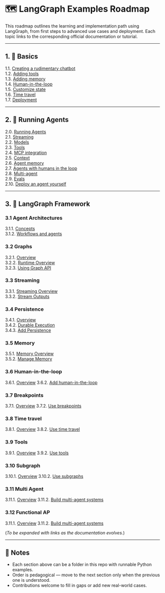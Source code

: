 # 🗺️ LangGraph Examples Roadmap

This roadmap outlines the learning and implementation path using LangGraph, from first steps to advanced use cases and deployment. Each topic links to the corresponding official documentation or tutorial.

---

## 1. 🧱 Basics

1.1. [Creating a rudimentary chatbot](https://langchain-ai.github.io/langgraph/tutorials/get-started/1-build-basic-chatbot/#7-run-the-chatbot)  
1.2. [Adding tools](https://langchain-ai.github.io/langgraph/tutorials/get-started/2-add-tools/)  
1.3. [Adding memory](https://langchain-ai.github.io/langgraph/tutorials/get-started/3-add-memory/)  
1.4. [Human-in-the-loop](https://langchain-ai.github.io/langgraph/tutorials/get-started/4-human-in-the-loop/)  
1.5. [Customize state](https://langchain-ai.github.io/langgraph/tutorials/get-started/5-customize-state/)  
1.6. [Time travel](https://langchain-ai.github.io/langgraph/tutorials/get-started/6-time-travel/)  
1.7. [Deployment](https://langchain-ai.github.io/langgraph/tutorials/deployment/)  

---

## 2. 🤖 Running Agents

2.0. [Running Agents](https://langchain-ai.github.io/langgraph/agents/run_agents)  
2.1. [Streaming](https://langchain-ai.github.io/langgraph/agents/streaming/)  
2.2. [Models](https://langchain-ai.github.io/langgraph/agents/models/)  
2.3. [Tools](https://langchain-ai.github.io/langgraph/agents/tools/)  
2.4. [MCP integration](https://langchain-ai.github.io/langgraph/agents/mcp/)  
2.5. [Context](https://langchain-ai.github.io/langgraph/agents/context/)  
2.6. [Agent memory](https://langchain-ai.github.io/langgraph/agents/memory/)  
2.7. [Agents with humans in the loop](https://langchain-ai.github.io/langgraph/agents/human-in-the-loop/)  
2.8. [Multi-agent](https://langchain-ai.github.io/langgraph/agents/multi-agent/)  
2.9. [Evals](https://langchain-ai.github.io/langgraph/agents/evals/)  
2.10. [Deploy an agent yourself](https://langchain-ai.github.io/langgraph/agents/deployment/)  

---

## 3. 🧠 LangGraph Framework

### 3.1 Agent Architectures

3.1.1. [Concepts](https://langchain-ai.github.io/langgraph/concepts/agentic_concepts/)  
3.1.2. [Workflows and agents](https://langchain-ai.github.io/langgraph/tutorials/workflows/#parallelization)

### 3.2 Graphs

3.2.1. [Overview](https://langchain-ai.github.io/langgraph/concepts/low_level/)  
3.2.2. [Runtime Overview](https://langchain-ai.github.io/langgraph/concepts/pregel/)  
3.2.3. [Using Graph API](https://langchain-ai.github.io/langgraph/how-tos/graph-api/)

### 3.3 Streaming

3.3.1. [Streaming Overview](https://langchain-ai.github.io/langgraph/concepts/streaming/)  
3.3.2. [Stream Outputs](https://langchain-ai.github.io/langgraph/how-tos/streaming/)  

### 3.4 Persistence

3.4.1. [Overview](https://langchain-ai.github.io/langgraph/concepts/persistence/)  
3.4.2. [Durable Execution](https://langchain-ai.github.io/langgraph/concepts/durable_execution/)  
3.4.3. [Add Persistence](https://langchain-ai.github.io/langgraph/how-tos/persistence/)

### 3.5 Memory

3.5.1. [Memory Overview](https://langchain-ai.github.io/langgraph/concepts/memory/)  
3.5.2. [Manage Memory](https://langchain-ai.github.io/langgraph/how-tos/memory/)

### 3.6 Human-in-the-loop

3.6.1. [Overview](https://langchain-ai.github.io/langgraph/concepts/human_in_the_loop/)
3.6.2. [Add human-in-the-loop](https://langchain-ai.github.io/langgraph/how-tos/human_in_the_loop/add-human-in-the-loop/)

### 3.7 Breakpoints

3.7.1. [Overview](https://langchain-ai.github.io/langgraph/concepts/breakpoints/)
3.7.2. [Use breakpoints](https://langchain-ai.github.io/langgraph/how-tos/human_in_the_loop/breakpoints/)

### 3.8 Time travel

3.8.1. [Overview](https://langchain-ai.github.io/langgraph/concepts/time-travel/)
3.8.2. [Use time travel](https://langchain-ai.github.io/langgraph/how-tos/human_in_the_loop/time-travel/)

### 3.9 Tools

3.9.1. [Overview](https://langchain-ai.github.io/langgraph/concepts/tools/)
3.9.2. [Use tools](https://langchain-ai.github.io/langgraph/how-tos/tool-calling/)

### 3.10 Subgraph

3.10.1. [Overview](https://langchain-ai.github.io/langgraph/concepts/subgraphs/)
3.10.2. [Use subgraphs](https://langchain-ai.github.io/langgraph/how-tos/subgraph/)

### 3.11 Multi Agent

3.11.1. [Overview](https://langchain-ai.github.io/langgraph/concepts/multi_agent/)
3.11.2. [Build multi-agent systems](https://langchain-ai.github.io/langgraph/how-tos/multi_agent/)

### 3.12 Functional AP

3.11.1. [Overview](https://langchain-ai.github.io/langgraph/concepts/functional_api/)
3.11.2. [Build multi-agent systems](https://langchain-ai.github.io/langgraph/how-tos/use-functional-api/)

(*To be expanded with links as the documentation evolves.*)

---

## 🧭 Notes

- Each section above can be a folder in this repo with runnable Python examples.
- Order is pedagogical — move to the next section only when the previous one is understood.
- Contributions welcome to fill in gaps or add new real-world cases.


